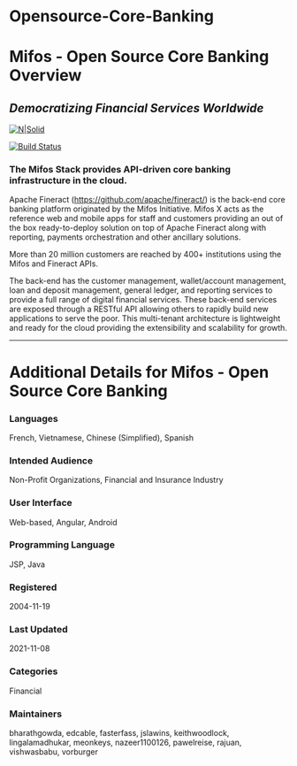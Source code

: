 # Opensource-Core-Banking

# Mifos - Open Source Core Banking Overview
## _Democratizing Financial Services Worldwide_

[![N|Solid](https://cldup.com/dTxpPi9lDf.thumb.png)](https://nodesource.com/products/nsolid)

[![Build Status](https://travis-ci.org/joemccann/dillinger.svg?branch=master)](https://travis-ci.org/joemccann/dillinger)

### The Mifos Stack provides API-driven core banking infrastructure in the cloud.

Apache Fineract (https://github.com/apache/fineract/) is the back-end core banking platform originated by the Mifos Initiative. Mifos X acts as the reference web and mobile apps for staff and customers providing an out of the box ready-to-deploy solution on top of Apache Fineract along with reporting, payments orchestration and other ancillary solutions. 

More than 20 million customers are reached by 400+ institutions using the Mifos and Fineract APIs. 

The back-end has the customer management, wallet/account management, loan and deposit management, general ledger, and reporting services to provide a full range of digital financial services. These back-end services are exposed through a RESTful API allowing others to rapidly build new applications to serve the poor. This multi-tenant architecture is lightweight and ready for the cloud providing the extensibility and scalability for growth.

------------


# Additional Details for Mifos - Open Source Core Banking
### Languages
French, Vietnamese, Chinese (Simplified), Spanish
### Intended Audience
Non-Profit Organizations, Financial and Insurance Industry
### User Interface
Web-based, Angular, Android
### Programming Language
JSP, Java
### Registered
2004-11-19
### Last Updated
2021-11-08
### Categories
Financial
### Maintainers
bharathgowda, edcable, fasterfass, jslawins, keithwoodlock, lingalamadhukar, meonkeys, nazeer1100126, pawelreise, rajuan, vishwasbabu, vorburger
